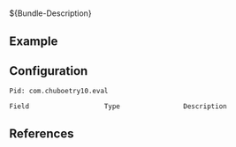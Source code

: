 # 

${Bundle-Description}

## Example

## Configuration

	Pid: com.chuboetry10.eval
	
	Field					Type				Description
		
	
## References

